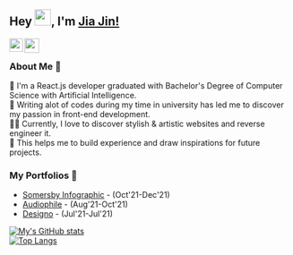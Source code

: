 ## Hey <img src="https://github.com/TheDudeThatCode/TheDudeThatCode/blob/master/Assets/Hi.gif" width="29px">, I'm [Jia Jin!](https://www.linkedin.com/in/jjho97/) 

<a href="https://www.linkedin.com/in/jjho97/">
  <img align="left" width="24px" src="https://cdn.jsdelivr.net/npm/simple-icons@v3/icons/linkedin.svg" />
</a>
<a href="mailto:hojiajin7@gmail.com">
  <img align="left" width="26px" src="https://cdn.jsdelivr.net/npm/simple-icons@v3/icons/gmail.svg" />
</a>

<br />

### About Me 🚀
🌱 I'm a React.js developer graduated with Bachelor's Degree of Computer Science with Artificial Intelligence. </br>
🐳 Writing alot of codes during my time in university has led me to discover my passion in front-end development. </br> 
👨‍💻 Currently, I love to discover stylish & artistic websites and reverse engineer it. </br>
🌌 This helps me to build experience and draw inspirations for future projects. <br/>


### My Portfolios 🙌
- [Somersby Infographic](https://somersby-info-1229.netlify.app/) - (Oct'21-Dec'21)
- [Audiophile](https://audiophile-1015.netlify.app/) - (Aug'21-Oct'21)
- [Designo](https://designo-0722.netlify.app/) - (Jul'21-Jul'21)

[![My's GitHub stats](https://github-readme-stats.vercel.app/api?username=jiajinho&show_icons=true&count_private=true&hide_border=true)](https://github.com/anuraghazra/github-readme-stats) <br />
[![Top Langs](https://github-readme-stats.vercel.app/api/top-langs/?username=jiajinho&layout=compact&hide_border=true&count_private=true)](https://github.com/anuraghazra/github-readme-stats)
